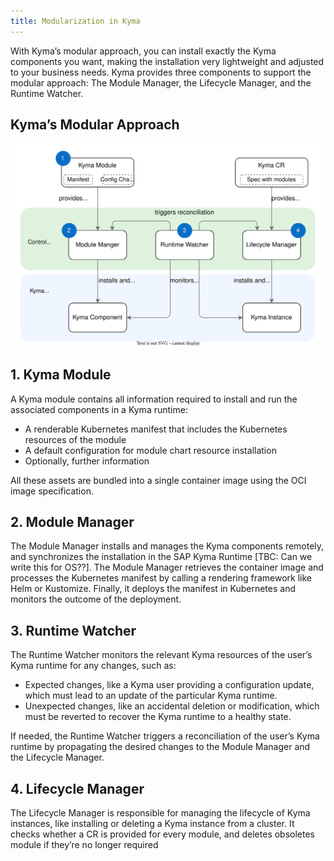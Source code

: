 ```yaml
---
title: Modularization in Kyma
---
```


With Kyma’s modular approach, you can install exactly the Kyma components you want, making the installation very lightweight and adjusted to your business needs. Kyma provides three components to support the modular approach: The Module Manager, the Lifecycle Manager, and the Runtime Watcher.

## Kyma’s Modular Approach

![](assets/Modular_Approach.svg)

## 1. Kyma Module

A Kyma module contains all information required to install and run the associated components in a Kyma runtime:

* A renderable Kubernetes manifest that includes the Kubernetes resources of the module
* A default configuration for module chart resource installation
* Optionally, further information

All these assets are bundled into a single container image using the OCI image specification.

## 2. Module Manager

The Module Manager installs and manages the Kyma components remotely, and synchronizes the installation in the SAP Kyma Runtime [TBC: Can we write this for OS??]. The Module Manager retrieves the container image and processes the Kubernetes manifest by calling a rendering framework like Helm or Kustomize. Finally, it deploys the manifest in Kubernetes and monitors the outcome of the deployment.

## 3. Runtime Watcher

The Runtime Watcher monitors the relevant Kyma resources of the user’s Kyma runtime for any changes, such as:

* Expected changes, like a Kyma user providing a configuration update, which must lead to an update of the particular Kyma runtime.
* Unexpected changes, like an accidental deletion or modification, which must be reverted to recover the Kyma runtime to a healthy state.

If needed, the Runtime Watcher triggers a reconciliation of the user’s Kyma runtime by propagating the desired changes to the Module Manager and the Lifecycle Manager.

## 4. Lifecycle Manager

The Lifecycle Manager is responsible for managing the lifecycle of Kyma instances, like installing or deleting a Kyma instance from a cluster. It checks whether a CR is provided for every module, and deletes obsoletes module if they’re no longer required